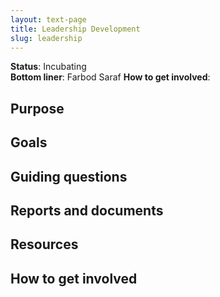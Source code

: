```yaml
---
layout: text-page
title: Leadership Development
slug: leadership
---
```


**Status**: Incubating<br />
**Bottom liner**: Farbod Saraf
**How to get involved**:  

## Purpose

## Goals

## Guiding questions

## Reports and documents

## Resources

## How to get involved
